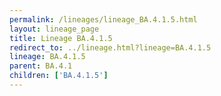 ```yaml
---
permalink: /lineages/lineage_BA.4.1.5.html
layout: lineage_page
title: Lineage BA.4.1.5
redirect_to: ../lineage.html?lineage=BA.4.1.5
lineage: BA.4.1.5
parent: BA.4.1
children: ['BA.4.1.5']
---
```

